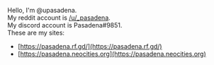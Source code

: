 Hello, I'm @upasadena.  
My reddit account is [/u/\_pasadena](https://old.reddit.com/user/_pasadena).  
My discord account is Pasadena#9851.  
These are my sites:  
* [https://pasadena.rf.gd/](https://pasadena.rf.gd/)
* [https://pasadena.neocities.org](https://pasadena.neocities.org)
